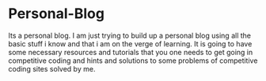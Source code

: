 # Personal-Blog
Its a personal blog.
I am just trying to build up a personal blog using all the basic stuff i know and that i am on the verge of learning.
It is going to have some necessary resources and tutorials that you one needs to get going in competitive coding and hints and solutions to some problems of competitive coding sites solved by me.
